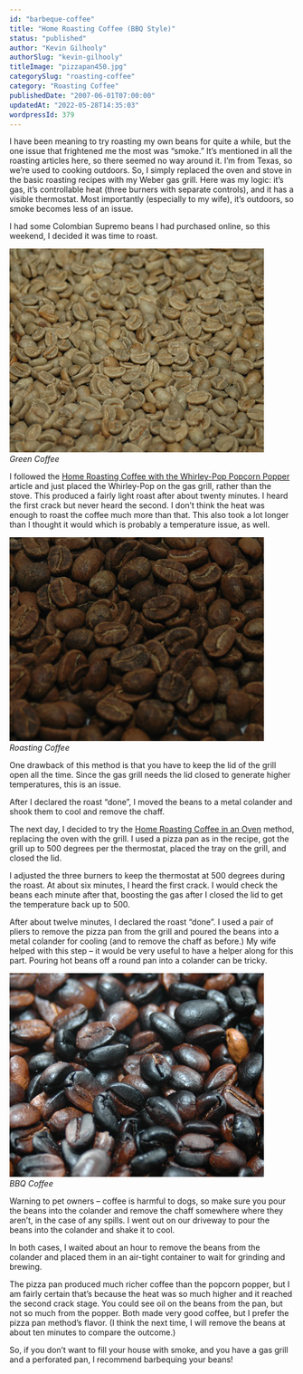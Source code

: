 ```yaml
---
id: "barbeque-coffee"
title: "Home Roasting Coffee (BBQ Style)"
status: "published"
author: "Kevin Gilhooly"
authorSlug: "kevin-gilhooly"
titleImage: "pizzapan450.jpg"
categorySlug: "roasting-coffee"
category: "Roasting Coffee"
publishedDate: "2007-06-01T07:00:00"
updatedAt: "2022-05-28T14:35:03"
wordpressId: 379
---
```


I have been meaning to try roasting my own beans for quite a while, but the one issue that frightened me the most was “smoke.” It’s mentioned in all the roasting articles here, so there seemed no way around it. I’m from Texas, so we’re used to cooking outdoors. So, I simply replaced the oven and stove in the basic roasting recipes with my Weber gas grill. Here was my logic: it’s gas, it’s controllable heat (three burners with separate controls), and it has a visible thermostat. Most importantly (especially to my wife), it’s outdoors, so smoke becomes less of an issue.

I had some Colombian Supremo beans I had purchased online, so this weekend, I decided it was time to roast.

![green coffee](green4501.jpg)  
*Green Coffee*

I followed the [Home Roasting Coffee with the Whirley-Pop Popcorn Popper](/stovetop-roasting-with-the-whirley-pop/) article and just placed the Whirley-Pop on the gas grill, rather than the stove. This produced a fairly light roast after about twenty minutes. I heard the first crack but never heard the second. I don’t think the heat was enough to roast the coffee much more than that. This also took a lot longer than I thought it would which is probably a temperature issue, as well.

![roasting coffee](popper450.jpg)  
*Roasting Coffee*

One drawback of this method is that you have to keep the lid of the grill open all the time. Since the gas grill needs the lid closed to generate higher temperatures, this is an issue.

After I declared the roast “done”, I moved the beans to a metal colander and shook them to cool and remove the chaff.

The next day, I decided to try the [Home Roasting Coffee in an Oven](/home-roasting-coffee-in-an-oven/) method, replacing the oven with the grill. I used a pizza pan as in the recipe, got the grill up to 500 degrees per the thermostat, placed the tray on the grill, and closed the lid.

I adjusted the three burners to keep the thermostat at 500 degrees during the roast. At about six minutes, I heard the first crack. I would check the beans each minute after that, boosting the gas after I closed the lid to get the temperature back up to 500.

After about twelve minutes, I declared the roast “done”. I used a pair of pliers to remove the pizza pan from the grill and poured the beans into a metal colander for cooling (and to remove the chaff as before.) My wife helped with this step – it would be very useful to have a helper along for this part. Pouring hot beans off a round pan into a colander can be tricky.

![BBQ Coffee](pizzapan450.jpg)  
*BBQ Coffee*

Warning to pet owners – coffee is harmful to dogs, so make sure you pour the beans into the colander and remove the chaff somewhere where they aren’t, in the case of any spills. I went out on our driveway to pour the beans into the colander and shake it to cool.

In both cases, I waited about an hour to remove the beans from the colander and placed them in an air-tight container to wait for grinding and brewing.

The pizza pan produced much richer coffee than the popcorn popper, but I am fairly certain that’s because the heat was so much higher and it reached the second crack stage. You could see oil on the beans from the pan, but not so much from the popper. Both made very good coffee, but I prefer the pizza pan method’s flavor. (I think the next time, I will remove the beans at about ten minutes to compare the outcome.)

So, if you don’t want to fill your house with smoke, and you have a gas grill and a perforated pan, I recommend barbequing your beans!
